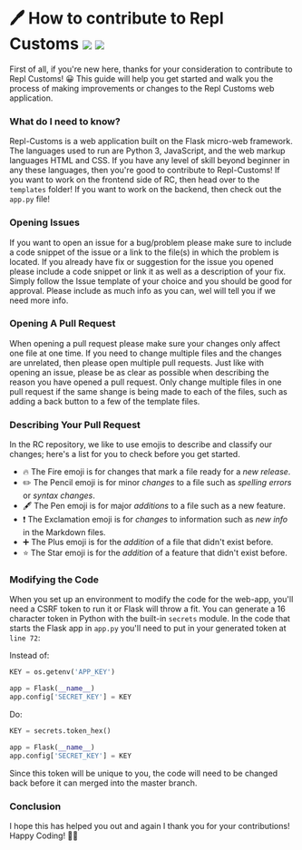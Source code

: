 # 🖊   How to contribute to Repl Customs <img src="https://img.shields.io/github/issues-pr/IreTheKID/repl-customs.svg"> <img src="https://img.shields.io/github/issues/IreTheKID/repl-customs.svg">

 
First of all, if you're new here, thanks for your consideration to contribute to Repl Customs! 😀 This guide will help you get started and walk you the process of making improvements or changes to the Repl Customs web application.

### What do I need to know?
Repl-Customs is a web application built on the Flask micro-web framework. The languages used to run are Python 3, JavaScript, and the web markup languages HTML and CSS. If you have any level of skill beyond beginner in any these languages, then you're good to contribute to Repl-Customs! If you want to work on the frontend side of RC, then head over to the `templates` folder! If you want to work on the backend, then check out the `app.py` file!

### Opening Issues

If you want to open an issue for a bug/problem please make sure to include a code snippet of the issue or a link to  the file(s) in which the problem is located. If you already have fix or suggestion for the issue you opened please include a code snippet or link it as well as a description of your fix. Simply follow the Issue template of your choice and you should be good for approval. Please include as much info as you can, wel will tell you if we need more info.

### Opening A Pull Request 

When opening a pull request please make sure your changes only affect one file at one time. If you need to change multiple files and the changes are unrelated, then please open multiple pull requests. Just like with opening an issue, please be as clear as possible when describing the reason you have opened a pull request. Only change multiple files in one pull request if the same shange is being made to each of the files, such as adding a back button to a few of the template files.

### Describing Your Pull Request
In the RC repository, we like to use emojis to describe and classify our changes; here's a list for you to check before you get started.

+ 🔥   The Fire emoji is for changes that mark a file ready for a *new release*.
+ ✏️   The Pencil emoji is for minor *changes* to a file such as *spelling errors* or *syntax changes*.
+ 🖋️   The Pen emoji is for major *additions* to a file such as a new feature.
+ ❗    The Exclamation emoji is for *changes* to information such as *new info* in the Markdown files.
+ ➕  The Plus emoji is for the *addition* of a file that didn't exist before.
+ ⭐   The Star emoji is for the *addition* of a feature that didn't exist before.

### Modifying the Code

When you set up an environment to modify the code for the web-app, you'll need a CSRF token to run it or Flask will throw a fit. You can generate a 16 character token in Python with the built-in `secrets` module. In the code that starts the Flask app in `app.py` you'll need to put in your generated token at `line 72`:

Instead of:
```python
KEY = os.getenv('APP_KEY')

app = Flask(__name__)
app.config['SECRET_KEY'] = KEY
```

Do:
```python
KEY = secrets.token_hex()

app = Flask(__name__)
app.config['SECRET_KEY'] = KEY
```

Since this token will be unique to you, the code will need to be changed back before it can merged into the master branch.

### Conclusion
I hope this has helped you out and again I thank you for your contributions! Happy Coding! 👏🎉
